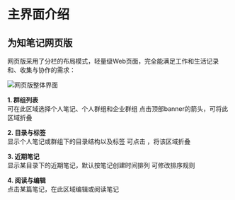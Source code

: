# 主界面介绍
## 为知笔记网页版
网页版采用了分栏的布局模式，轻量级Web页面，完全能满足工作和生活记录和、收集与协作的需求：

![网页版整体界面](mainweb-WebUI.png)

**1. 群组列表**</br>
可在此区域选择个人笔记、个人群组和企业群组
点击顶部banner的箭头，可将此区域折叠</br>

**2. 目录与标签**</br>
显示个人笔记或群组下的目录结构以及标签
可点击 ，将该区域折叠</br>

**3. 近期笔记**</br>
显示某目录下的近期笔记，默认按笔记创建时间排列
可修改排序规则

**4. 阅读与编辑**</br>
点击某篇笔记，在此区域编辑或阅读笔记
